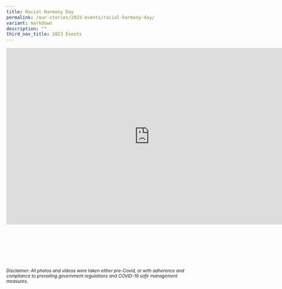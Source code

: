 ```yaml
---
title: Racial Harmony Day
permalink: /our-stories/2023-events/racial-harmony-day/
variant: markdown
description: ""
third_nav_title: 2023 Events
---
```

<iframe allowfullscreen="true" height="469" width="760" frameborder="0" src="https://docs.google.com/presentation/d/e/2PACX-1vT6lPpiNcI6djj44w_bBVIMPX7TmAX3HInfizk5NdTQUeWFe6i5q-oJRae4Raub1-WATipUXjcipyiX/embed?start=true&amp;loop=true&amp;delayms=3000"></iframe>


<br><br><br><br><br><br>
<sup>_Disclaimer: All photos and videos were taken either pre-Covid, or with adherence and compliance to prevailing government regulations and COVID-19 safe management measures._</sup>